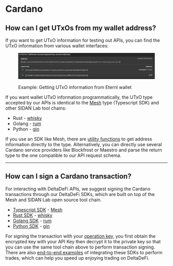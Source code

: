 # Cardano

## How can I get UTxOs from my wallet address?

If you want to get UTxO information for testing out APIs, you can find the UTxO information from various wallet interfaces:

<figure><img src="../.gitbook/assets/image (1) (1) (1) (1) (1) (1).png" alt=""><figcaption><p>Example: Getting UTxO information from Eternl wallet</p></figcaption></figure>

If you want wallet UTxO information programmatically, the UTxO type accepted by our APIs is identical to the [Mesh](https://meshjs.dev/) type (Typescript SDK) and other SIDAN Lab tool chains:

* Rust - [whisky](https://github.com/sidan-lab/whisky)
* Golang - [rum](https://github.com/sidan-lab/rum)
* Python - [gin](https://github.com/sidan-lab/gin)



If you use an SDK like Mesh, there are [utility functions](https://meshjs.dev/providers/blockfrost#fetchAddressUtxos) to get address information directly to the type. Alternatively, you can directly use several Cardano service providers like Blockfrost or Maestro and parse the return type to the one compatible to our API request schema.

***

## How can I sign a Cardano transaction?

For interacting with DeltaDeFi APIs, we suggest signing the Cardano transactions through our DeltaDeFi SDKs, which are built on top of the Mesh and SIDAN Lab open source tool chain.

* [Typescript SDK](https://github.com/deltadefi-protocol/typescript-sdk) - [Mesh](https://meshjs.dev/)
* [Rust SDK](https://github.com/deltadefi-protocol/rust-sdk) - [whisky](https://github.com/sidan-lab/whisky)
* [Golang SDK](https://github.com/deltadefi-protocol/go-sdk) - [rum](https://github.com/sidan-lab/rum)
* [Python SDK](https://github.com/deltadefi-protocol/python-sdk) - [gin](https://github.com/sidan-lab/gin)

For signing the transaction with your [operation key](../about/learn/architecture/account.md), you first obtain the encrypted key with your API Key then decrypt it to the private key so that you can use the same tool chain above to perform transaction signing. There are also [end-to-end examples](https://github.com/deltadefi-protocol/sdks-demo) of integrating these SDKs to perform trades, which can help you speed up enjoying trading on DeltaDeFi.
